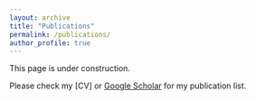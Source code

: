```yaml
---
layout: archive
title: "Publications"
permalink: /publications/
author_profile: true
---
```


This page is under construction.

Please check my [CV] or [Google Scholar](https://scholar.google.co.jp/citations?user=1x7F0AMAAAAJ&hl=en) for my publication list.
